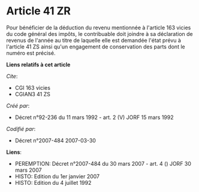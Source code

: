 # Article 41 ZR

Pour bénéficier de la déduction du revenu mentionnée à l'article 163 vicies du code général des impôts, le contribuable doit
joindre à sa déclaration de revenus de l'année au titre de laquelle elle est demandée l'état prévu à l'article 41 ZS ainsi
qu'un engagement de conservation des parts dont le numéro est précisé.

**Liens relatifs à cet article**

_Cite_:

  - CGI 163 vicies
  - CGIAN3 41 ZS

_Créé par_:

  - Décret n°92-236 du 11 mars 1992 - art. 2 (V) JORF 15 mars 1992

_Codifié par_:

  - Décret n°2007-484 2007-03-30

**Liens**:

  - PEREMPTION: Décret n°2007-484 du 30 mars 2007 - art. 4 () JORF 30 mars 2007
  - HISTO: Edition du 1er janvier 2007
  - HISTO: Edition du 4 juillet 1992
